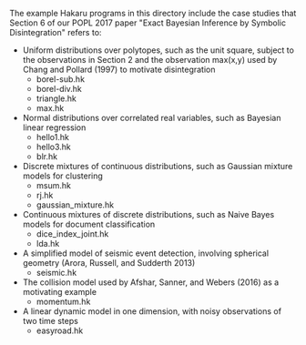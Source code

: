 The example Hakaru programs in this directory include the case studies
that Section 6 of our POPL 2017 paper "Exact Bayesian Inference by
Symbolic Disintegration" refers to:

* Uniform distributions over polytopes, such as the unit square, subject
  to the observations in Section 2 and the observation max(x,y) used by
  Chang and Pollard (1997) to motivate disintegration
    * borel-sub.hk
    * borel-div.hk
    * triangle.hk
    * max.hk
* Normal distributions over correlated real variables, such as Bayesian
  linear regression
    * hello1.hk
    * hello3.hk
    * blr.hk
* Discrete mixtures of continuous distributions, such as Gaussian
  mixture models for clustering
    * msum.hk
    * rj.hk
    * gaussian_mixture.hk
* Continuous mixtures of discrete distributions, such as Naive Bayes
  models for document classification
    * dice_index_joint.hk
    * lda.hk
* A simplified model of seismic event detection, involving spherical
  geometry (Arora, Russell, and Sudderth 2013)
    * seismic.hk
* The collision model used by Afshar, Sanner, and Webers (2016) as a
  motivating example
    * momentum.hk
* A linear dynamic model in one dimension, with noisy observations of
  two time steps
    * easyroad.hk

